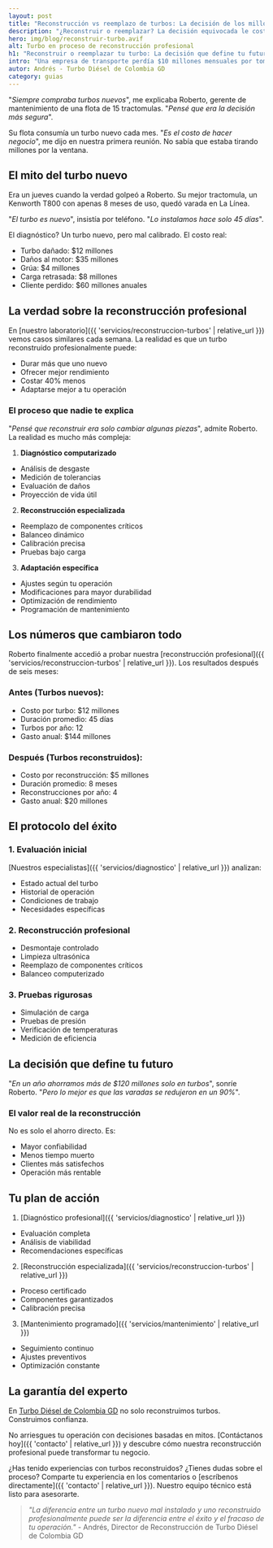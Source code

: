 ```yaml
---
layout: post
title: "Reconstrucción vs reemplazo de turbos: La decisión de los millones"
description: "¿Reconstruir o reemplazar? La decisión equivocada le costó $120 millones a esta empresa en un año. No cometas el mismo error."
hero: img/blog/reconstruir-turbo.avif
alt: Turbo en proceso de reconstrucción profesional
h1: "Reconstruir o reemplazar tu turbo: La decisión que define tu futuro"
intro: "Una empresa de transporte perdía $10 millones mensuales por tomar la decisión equivocada con sus turbos. Esta es la historia que cambió su destino."
autor: Andrés - Turbo Diésel de Colombia GD
category: guias
---
```

"*Siempre compraba turbos nuevos*", me explicaba Roberto, gerente de mantenimiento de una flota de 15 tractomulas. "*Pensé que era la decisión más segura*".

Su flota consumía un turbo nuevo cada mes. "*Es el costo de hacer negocio*", me dijo en nuestra primera reunión. No sabía que estaba tirando millones por la ventana.

## El mito del turbo nuevo

Era un jueves cuando la verdad golpeó a Roberto. Su mejor tractomula, un Kenworth T800 con apenas 8 meses de uso, quedó varada en La Línea.

"*El turbo es nuevo*", insistía por teléfono. "*Lo instalamos hace solo 45 días*".

El diagnóstico? Un turbo nuevo, pero mal calibrado. El costo real:
- Turbo dañado: $12 millones
- Daños al motor: $35 millones
- Grúa: $4 millones
- Carga retrasada: $8 millones
- Cliente perdido: $60 millones anuales

## La verdad sobre la reconstrucción profesional

En [nuestro laboratorio]({{ 'servicios/reconstruccion-turbos' | relative_url }}) vemos casos similares cada semana. La realidad es que un turbo reconstruido profesionalmente puede:
- Durar más que uno nuevo
- Ofrecer mejor rendimiento
- Costar 40% menos
- Adaptarse mejor a tu operación

### El proceso que nadie te explica

"*Pensé que reconstruir era solo cambiar algunas piezas*", admite Roberto. La realidad es mucho más compleja:

1. **Diagnóstico computarizado**
  - Análisis de desgaste
  - Medición de tolerancias
  - Evaluación de daños
  - Proyección de vida útil

2. **Reconstrucción especializada**
  - Reemplazo de componentes críticos
  - Balanceo dinámico
  - Calibración precisa
  - Pruebas bajo carga

3. **Adaptación específica**
  - Ajustes según tu operación
  - Modificaciones para mayor durabilidad
  - Optimización de rendimiento
  - Programación de mantenimiento

## Los números que cambiaron todo

Roberto finalmente accedió a probar nuestra [reconstrucción profesional]({{ 'servicios/reconstruccion-turbos' | relative_url }}). Los resultados después de seis meses:

### Antes (Turbos nuevos):
- Costo por turbo: $12 millones
- Duración promedio: 45 días
- Turbos por año: 12
- Gasto anual: $144 millones

### Después (Turbos reconstruidos):
- Costo por reconstrucción: $5 millones
- Duración promedio: 8 meses
- Reconstrucciones por año: 4
- Gasto anual: $20 millones

## El protocolo del éxito

### 1. Evaluación inicial
[Nuestros especialistas]({{ 'servicios/diagnostico' | relative_url }}) analizan:
- Estado actual del turbo
- Historial de operación
- Condiciones de trabajo
- Necesidades específicas

### 2. Reconstrucción profesional
- Desmontaje controlado
- Limpieza ultrasónica
- Reemplazo de componentes críticos
- Balanceo computerizado

### 3. Pruebas rigurosas
- Simulación de carga
- Pruebas de presión
- Verificación de temperaturas
- Medición de eficiencia

## La decisión que define tu futuro

"*En un año ahorramos más de $120 millones solo en turbos*", sonríe Roberto. "*Pero lo mejor es que las varadas se redujeron en un 90%*".

### El valor real de la reconstrucción

No es solo el ahorro directo. Es:
- Mayor confiabilidad
- Menos tiempo muerto
- Clientes más satisfechos
- Operación más rentable

## Tu plan de acción

1. [Diagnóstico profesional]({{ 'servicios/diagnostico' | relative_url }})
  - Evaluación completa
  - Análisis de viabilidad
  - Recomendaciones específicas

2. [Reconstrucción especializada]({{ 'servicios/reconstruccion-turbos' | relative_url }})
  - Proceso certificado
  - Componentes garantizados
  - Calibración precisa

3. [Mantenimiento programado]({{ 'servicios/mantenimiento' | relative_url }})
  - Seguimiento continuo
  - Ajustes preventivos
  - Optimización constante

## La garantía del experto

En [Turbo Diésel de Colombia GD](/) no solo reconstruimos turbos. Construimos confianza.

No arriesgues tu operación con decisiones basadas en mitos. [Contáctanos hoy]({{ 'contacto' | relative_url }}) y descubre cómo nuestra reconstrucción profesional puede transformar tu negocio.

¿Has tenido experiencias con turbos reconstruidos? ¿Tienes dudas sobre el proceso? Comparte tu experiencia en los comentarios o [escríbenos directamente]({{ 'contacto' | relative_url }}). Nuestro equipo técnico está listo para asesorarte.

>*"La diferencia entre un turbo nuevo mal instalado y uno reconstruido profesionalmente puede ser la diferencia entre el éxito y el fracaso de tu operación."* - Andrés, Director de Reconstrucción de Turbo Diésel de Colombia GD